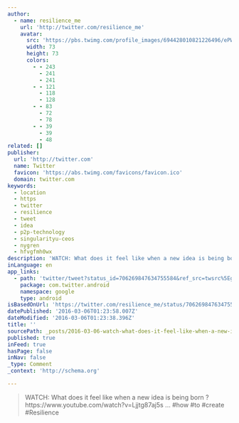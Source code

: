 ```yaml
---
author:
  - name: resilience_me
    url: 'http://twitter.com/resilience_me'
    avatar:
      src: 'https://pbs.twimg.com/profile_images/694428010821226496/ePWUxGgc_bigger.png'
      width: 73
      height: 73
      colors:
        - - 243
          - 241
          - 241
        - - 121
          - 118
          - 128
        - - 83
          - 72
          - 78
        - - 39
          - 39
          - 48
related: []
publisher:
  url: 'http://twitter.com'
  name: Twitter
  favicon: 'https://abs.twimg.com/favicons/favicon.ico'
  domain: twitter.com
keywords:
  - location
  - https
  - twitter
  - resilience
  - tweet
  - idea
  - p2p-technology
  - singularityu-ceos
  - nygren
  - hfvgfmh0wx
description: 'WATCH: What does it feel like when a new idea is being born ? https://www.youtube.com/watch?v=Ljjtg87aj5s ... #how #to #create #Resilience'
inLanguage: en
app_links:
  - path: 'twitter/tweet?status_id=706269847634755584&ref_src=twsrc%5Egoogle%7Ctwcamp%5Eandroidseo%7Ctwgr%5Estatus%7Ctwterm%5E706269847634755584'
    package: com.twitter.android
    namespace: google
    type: android
isBasedOnUrl: 'https://twitter.com/resilience_me/status/706269847634755584'
datePublished: '2016-03-06T01:23:58.007Z'
dateModified: '2016-03-06T01:23:38.396Z'
title: ''
sourcePath: _posts/2016-03-06-watch-what-does-it-feel-like-when-a-new-idea-is-being-born.md
published: true
inFeed: true
hasPage: false
inNav: false
_type: Comment
_context: 'http://schema.org'

---
```

> WATCH&colon; What does it feel like when a new idea is being born &quest; https&colon;&sol;&sol;www&period;youtube&period;com&sol;watch&quest;v&equals;Ljjtg87aj5s &period;&period;&period; &num;how &num;to &num;create &num;Resilience